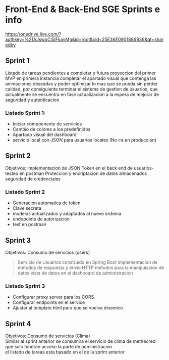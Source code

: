 # Front-End & Back-End SGE Sprints e info   

https://onedrive.live.com/?authkey=%21AJswqCl5lFkayMg&id=root&cid=25E36E0901886836&qt=sharedby
  
## Sprint 1
Listado de tareas pendientes a completar y futura proyeccion del primer MVP
en primera instancia completar el apartado visual que contenga las animaciones deseadas y poder optimizar lo mas que se pueda sin perder calidad, por consiguiente terminar el sistema de gestion de usuarios, que actualmente se encuentra en fase actualizacion a la espera de mejorar de seguridad y autenticacion
  
### Listado Sprint 1:  
- Iniciar compoenente de servicios  
- Cambio de colores a los predefinidos  
- Apartado visual del dashboard  
- servicio local con JSON para usuarios locales (No ira en produccion)  

## Sprint 2
Objetivos: implementacion de JSON Token en el back end de usuarios- testeo en postman
Proteccion y encriptacion de datos almacenados
seguridad de credenciales

### Listado Sprint 2
- Generacion automatica de token
- Clave secreta
- modelos actualizados y adaptados al nuevo sistema
- endopoints de autorizacion
- test en postman

## Sprint 3   
Objetivos: Consumo de servicios (users)   
>Servicio de Usuarios construido en Spring Boot
>implementacion de metodos de respuesta y envio HTTP
>metodos para la manipulacion de datos
>vista de datos en el dashboard de administracion

### Listado Sprint 3
- Configurar proxy server para los CORS
- Configurar endpoints en el service
- Ajustar al template html para que se vuelva dinamico

## Sprint 4   
Objetivos: Consumo de servicios (Clima)    
Similar al sprint anterior se consumira el servicio de clima de metheored    
que solo tendran acceso la parte de administración    
el listado de tareas esta basado en el de la sprint anterior


